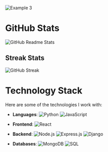 ![Example 3](https://i.ibb.co/YNWQ62X/Screenshot-from-2024-07-02-17-41-38.png)



# GitHub Stats

![GitHub Readme Stats](https://github-readme-stats.vercel.app/api?username=octocat&show_icons=true&theme=synthwave)


## Streak Stats

![GitHub Streak](https://github-readme-streak-stats.herokuapp.com/?user=octocat&theme=synthwave)


# Technology Stack

Here are some of the technologies I work with:

- **Languages**: 
  ![Python](https://img.shields.io/badge/Python-3670A0?style=for-the-badge&logo=python&logoColor=ffdd54) 
  ![JavaScript](https://img.shields.io/badge/JavaScript-323330?style=for-the-badge&logo=javascript&logoColor=F7DF1E)

- **Frontend**: 
  ![React](https://img.shields.io/badge/React-20232A?style=for-the-badge&logo=react&logoColor=61DAFB)

- **Backend**: 
  ![Node.js](https://img.shields.io/badge/Node.js-43853D?style=for-the-badge&logo=node-dot-js&logoColor=white) 
  ![Express.js](https://img.shields.io/badge/Express.js-404D59?style=for-the-badge)
  ![Django](https://img.shields.io/badge/Django-092E20?style=for-the-badge&logo=django&logoColor=white)

- **Databases**: 
  ![MongoDB](https://img.shields.io/badge/MongoDB-4EA94B?style=for-the-badge&logo=mongodb&logoColor=white) 
  ![SQL](https://img.shields.io/badge/SQL-336791?style=for-the-badge&logo=postgresql&logoColor=white)

